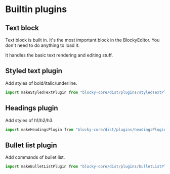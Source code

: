 # Builtin plugins

## Text block

Text block is built in. It's the most important block in the BlockyEditor. You don't need to do anything to load it.

It handles the basic text rendering and editing stuff.

## Styled text plugin

Add styles of bold/italic/underline.

```typescript
import makeStyledTextPlugin from "blocky-core/dist/plugins/styledTextPlugin";
```

## Headings plugin

Add styles of h1/h2/h3.

```typescript
import makeHeadingsPlugin from "blocky-core/dist/plugins/headingsPlugin";
```

## Bullet list plugin

Add commands of bullet list.

```typescript
import makeBulletListPlugin from "blocky-core/dist/plugins/bulletListPlugin";
```
